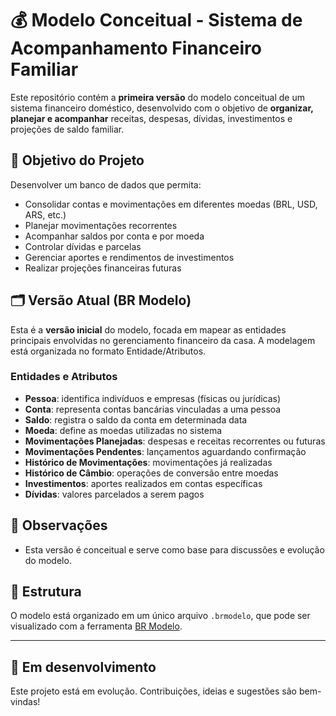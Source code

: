 # 💰 Modelo Conceitual - Sistema de Acompanhamento Financeiro Familiar

Este repositório contém a **primeira versão** do modelo conceitual de um sistema financeiro doméstico, desenvolvido com o objetivo de **organizar, planejar e acompanhar** receitas, despesas, dívidas, investimentos e projeções de saldo familiar.

## 🧭 Objetivo do Projeto

Desenvolver um banco de dados que permita:

- Consolidar contas e movimentações em diferentes moedas (BRL, USD, ARS, etc.)
- Planejar movimentações recorrentes
- Acompanhar saldos por conta e por moeda
- Controlar dívidas e parcelas
- Gerenciar aportes e rendimentos de investimentos
- Realizar projeções financeiras futuras

## 🗂️ Versão Atual (BR Modelo)

Esta é a **versão inicial** do modelo, focada em mapear as entidades principais envolvidas no gerenciamento financeiro da casa. A modelagem está organizada no formato Entidade/Atributos.

### Entidades e Atributos

- **Pessoa**: identifica indivíduos e empresas (físicas ou jurídicas)
- **Conta**: representa contas bancárias vinculadas a uma pessoa
- **Saldo**: registra o saldo da conta em determinada data
- **Moeda**: define as moedas utilizadas no sistema
- **Movimentações Planejadas**: despesas e receitas recorrentes ou futuras
- **Movimentações Pendentes**: lançamentos aguardando confirmação
- **Histórico de Movimentações**: movimentações já realizadas
- **Histórico de Câmbio**: operações de conversão entre moedas
- **Investimentos**: aportes realizados em contas específicas
- **Dívidas**: valores parcelados a serem pagos

## 🧩 Observações

- Esta versão é conceitual e serve como base para discussões e evolução do modelo.

## 📌 Estrutura

O modelo está organizado em um único arquivo `.brmodelo`, que pode ser visualizado com a ferramenta [BR Modelo]([https://sourceforge.net/projects/brmodelo/]).

---

## 🚧 Em desenvolvimento

Este projeto está em evolução. Contribuições, ideias e sugestões são bem-vindas!
